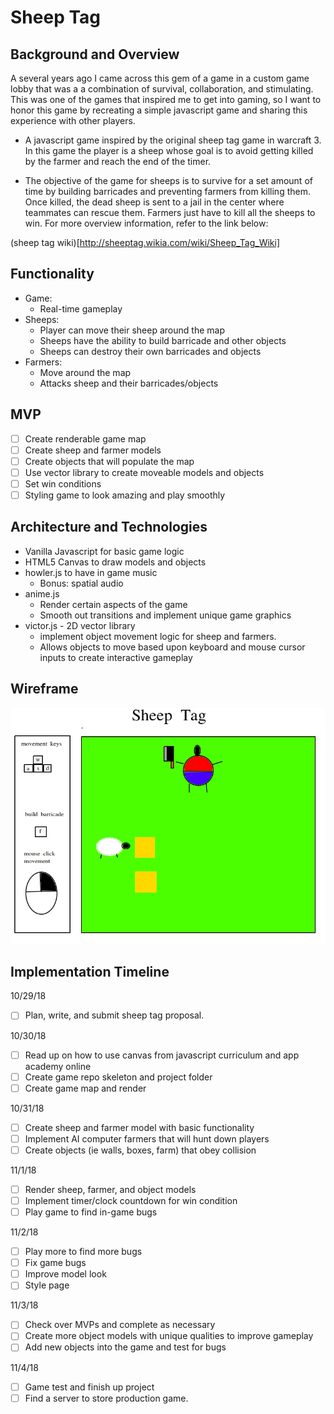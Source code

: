 # Sheep Tag

## Background and Overview
A several years ago I came across this gem of a game in a custom game lobby that was a a combination of survival,      collaboration, and stimulating. This was one of the games that inspired me to get into gaming, so I want to honor this game by recreating a simple javascript game and sharing this experience with other players.

* A javascript game inspired by the original sheep tag game in warcraft 3. In this game the player is a sheep whose goal is to avoid getting killed by the farmer and reach the end of the timer.

+ The objective of the game for sheeps is to survive for a set amount of time by building barricades and preventing farmers from killing them. Once killed, the dead sheep is sent to a jail in the center where teammates can rescue them.
Farmers just have to kill all the sheeps to win. For more overview information, refer to the link below:

(sheep tag wiki)[http://sheeptag.wikia.com/wiki/Sheep_Tag_Wiki]

## Functionality
  * Game:
    * Real-time gameplay
  * Sheeps:
    * Player can move their sheep around the map
    * Sheeps have the ability to build barricade and other objects
    * Sheeps can destroy their own barricades and objects
  * Farmers:
    * Move around the map
    * Attacks sheep and their barricades/objects

## MVP
  - [ ] Create renderable game map
  - [ ] Create sheep and farmer models
  - [ ] Create objects that will populate the map
  - [ ] Use vector library to create moveable models and objects
  - [ ] Set win conditions
  - [ ] Styling game to look amazing and play smoothly

## Architecture and Technologies
  * Vanilla Javascript for basic game logic
  * HTML5 Canvas to draw models and objects
  * howler.js to have in game music
    * Bonus: spatial audio
  * anime.js 
    * Render certain aspects of the game
    * Smooth out transitions and implement unique game graphics
  * victor.js - 2D vector library
    * implement object movement logic for sheep and farmers.
    * Allows objects to move based upon keyboard and mouse cursor inputs to create interactive gameplay

## Wireframe

![Sheep Tag Wireframe](sheep_tag_wireframe.jpg?raw=true "Sheep Tag Wireframe")

## Implementation Timeline
    
10/29/18
  - [ ] Plan, write, and submit sheep tag proposal.

10/30/18
  - [ ] Read up on how to use canvas from javascript curriculum and app academy online
  - [ ] Create game repo skeleton and project folder
  - [ ] Create game map and render

10/31/18
  - [ ] Create sheep and farmer model with basic functionality
  - [ ] Implement AI computer farmers that will hunt down players
  - [ ] Create objects (ie walls, boxes, farm) that obey collision

11/1/18
  - [ ] Render sheep, farmer, and object models
  - [ ] Implement timer/clock countdown for win condition
  - [ ] Play game to find in-game bugs

11/2/18
  - [ ] Play more to find more bugs
  - [ ] Fix game bugs
  - [ ] Improve model look
  - [ ] Style page

11/3/18
  - [ ] Check over MVPs and complete as necessary
  - [ ] Create more object models with unique qualities to improve gameplay
  - [ ] Add new objects into the game and test for bugs
  
11/4/18
  - [ ] Game test and finish up project
  - [ ] Find a server to store production game.